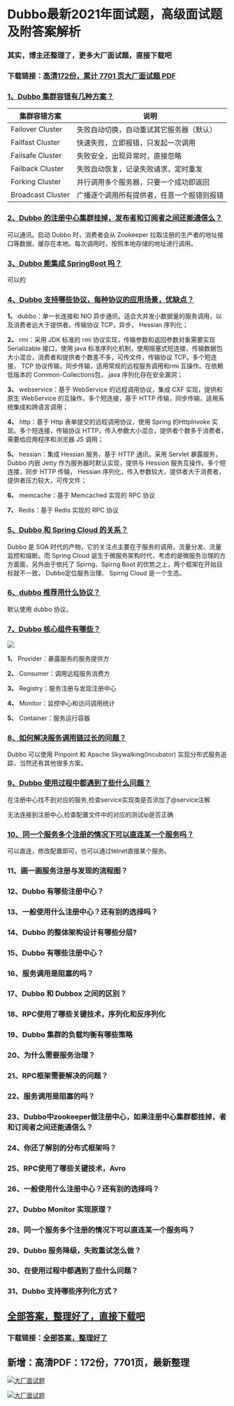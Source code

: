 # Dubbo最新2021年面试题，高级面试题及附答案解析

### 其实，博主还整理了，更多大厂面试题，直接下载吧

### 下载链接：[高清172份，累计 7701 页大厂面试题  PDF](https://github.com/souyunku/DevBooks/blob/master/docs/index.md)



### [1、Dubbo 集群容错有几种方案？](https://github.com/souyunku/DevBooks/blob/master/docs/Dubbo/Dubbo最新2021年面试题，高级面试题及附答案解析.md#1dubbo-集群容错有几种方案)  

| 集群容错方案 | 说明 |
| --- | --- |
| Failover Cluster | 失败自动切换，自动重试其它服务器（默认） |
| Failfast Cluster | 快速失败，立即报错，只发起一次调用 |
| Failsafe Cluster | 失败安全，出现异常时，直接忽略 |
| Failback Cluster | 失败自动恢复，记录失败请求，定时重发 |
| Forking Cluster | 并行调用多个服务器，只要一个成功即返回 |
| Broadcast Cluster | 广播逐个调用所有提供者，任意一个报错则报错 |



### [2、Dubbo 的注册中心集群挂掉，发布者和订阅者之间还能通信么？](https://github.com/souyunku/DevBooks/blob/master/docs/Dubbo/Dubbo最新2021年面试题，高级面试题及附答案解析.md#2dubbo-的注册中心集群挂掉发布者和订阅者之间还能通信么)  


可以通讯。启动 Dubbo 时，消费者会从 Zookeeper 拉取注册的生产者的地址接口等数据，缓存在本地。每次调用时，按照本地存储的地址进行调用。


### [3、Dubbo 能集成 SpringBoot 吗？](https://github.com/souyunku/DevBooks/blob/master/docs/Dubbo/Dubbo最新2021年面试题，高级面试题及附答案解析.md#3dubbo-能集成-springboot-吗)  


可以的


### [4、Dubbo 支持哪些协议，每种协议的应用场景，优缺点？](https://github.com/souyunku/DevBooks/blob/master/docs/Dubbo/Dubbo最新2021年面试题，高级面试题及附答案解析.md#4dubbo-支持哪些协议每种协议的应用场景优缺点)  


**1、** dubbo：单一长连接和 NIO 异步通讯，适合大并发小数据量的服务调用，以及消费者远大于提供者。传输协议 TCP，异步， Hessian 序列化；

**2、** rmi：采用 JDK 标准的 rmi 协议实现，传输参数和返回参数对象需要实现 Serializable 接口，使用 java 标准序列化机制，使用阻塞式短连接，传输数据包大小混合，消费者和提供者个数差不多，可传文件，传输协议 TCP。多个短连接， TCP 协议传输，同步传输，适用常规的远程服务调用和rmi 互操作。在依赖低版本的 Common-Collections包， java 序列化存在安全漏洞；

**3、** webservice：基于 WebService 的远程调用协议，集成 CXF 实现，提供和原生 WebService 的互操作。多个短连接，基于 HTTP 传输，同步传输，适用系统集成和跨语言调用；

**4、** http：基于 Http 表单提交的远程调用协议，使用 Spring 的HttpInvoke 实现。多个短连接，传输协议 HTTP，传入参数大小混合，提供者个数多于消费者，需要给应用程序和浏览器 JS 调用；

**5、** hessian：集成 Hessian 服务，基于 HTTP 通讯，采用 Servlet 暴露服务， Dubbo 内嵌 Jetty 作为服务器时默认实现，提供与 Hession 服务互操作。多个短连接，同步 HTTP 传输， Hessian 序列化，传入参数较大，提供者大于消费者，提供者压力较大，可传文件；

**6、** memcache：基于 Memcached 实现的 RPC 协议

**7、** Redis：基于 Redis 实现的 RPC 协议


### [5、Dubbo 和 Spring Cloud 的关系？](https://github.com/souyunku/DevBooks/blob/master/docs/Dubbo/Dubbo最新2021年面试题，高级面试题及附答案解析.md#5dubbo-和-spring-cloud-的关系)  


Dubbo 是 SOA 时代的产物，它的关注点主要在于服务的调用，流量分发、流量监控和熔断。而 Spring Cloud 诞生于微服务架构时代，考虑的是微服务治理的方方面面，另外由于依托了 Spirng、Spirng Boot 的优势之上，两个框架在开始目标就不一致， Dubbo定位服务治理、 Spirng Cloud 是一个生态。


### [6、dubbo 推荐用什么协议？](https://github.com/souyunku/DevBooks/blob/master/docs/Dubbo/Dubbo最新2021年面试题，高级面试题及附答案解析.md#6dubbo-推荐用什么协议)  


默认使用 dubbo 协议。


### [7、Dubbo 核心组件有哪些？](https://github.com/souyunku/DevBooks/blob/master/docs/Dubbo/Dubbo最新2021年面试题，高级面试题及附答案解析.md#7dubbo-核心组件有哪些)  


![](https://gitee.com/souyunkutech/souyunku-home/raw/master/images/souyunku-web/2020/5/2/026/54/80_1.png#alt=80%5C_1.png)

**1、** Provider：暴露服务的服务提供方

**2、** Consumer：调用远程服务消费方

**3、** Registry：服务注册与发现注册中心

**4、** Monitor：监控中心和访问调用统计

**5、** Container：服务运行容器


### [8、如何解决服务调用链过长的问题？](https://github.com/souyunku/DevBooks/blob/master/docs/Dubbo/Dubbo最新2021年面试题，高级面试题及附答案解析.md#8如何解决服务调用链过长的问题)  


Dubbo 可以使用 Pinpoint 和 Apache Skywalking(Incubator) 实现分布式服务追踪，当然还有其他很多方案。


### [9、Dubbo 使用过程中都遇到了些什么问题？](https://github.com/souyunku/DevBooks/blob/master/docs/Dubbo/Dubbo最新2021年面试题，高级面试题及附答案解析.md#9dubbo-使用过程中都遇到了些什么问题)  


在注册中心找不到对应的服务,检查service实现类是否添加了@service注解

无法连接到注册中心,检查配置文件中的对应的测试ip是否正确


### [10、同一个服务多个注册的情况下可以直连某一个服务吗？](https://github.com/souyunku/DevBooks/blob/master/docs/Dubbo/Dubbo最新2021年面试题，高级面试题及附答案解析.md#10同一个服务多个注册的情况下可以直连某一个服务吗)  


可以直连，修改配置即可，也可以通过telnet直接某个服务。


### 11、画一画服务注册与发现的流程图？
### 12、Dubbo 有哪些注册中心？
### 13、一般使用什么注册中心？还有别的选择吗？
### 14、Dubbo 的整体架构设计有哪些分层?
### 15、Dubbo 有哪些注册中心？
### 16、服务调用是阻塞的吗？
### 17、Dubbo 和 Dubbox 之间的区别？
### 18、RPC使用了哪些关键技术，序列化和反序列化
### 19、Dubbo 集群的负载均衡有哪些策略
### 20、为什么需要服务治理？
### 21、RPC框架需要解决的问题？
### 22、服务调用是阻塞的吗？
### 23、Dubbo中zookeeper做注册中心，如果注册中心集群都挂掉，者和订阅者之间还能通信么？
### 24、你还了解别的分布式框架吗？
### 25、RPC使用了哪些关键技术，Avro
### 26、一般使用什么注册中心？还有别的选择吗？
### 27、Dubbo Monitor 实现原理？
### 28、同一个服务多个注册的情况下可以直连某一个服务吗？
### 29、Dubbo 服务降级，失败重试怎么做？
### 30、在使用过程中都遇到了些什么问题？
### 31、Dubbo 支持哪些序列化方式？




## [全部答案，整理好了，直接下载吧](https://gitee.com/souyunku/DevBooks/blob/master/docs/daan.md)

### 下载链接：[全部答案，整理好了](https://gitee.com/souyunku/DevBooks/blob/master/docs/daan.md)




## 新增：高清PDF：172份，7701页，最新整理

[![大厂面试题](https://www.souyunku.com/wp-content/uploads/weixin/mst.png "架构师专栏")](https://www.souyunku.com/wp-content/uploads/weixin/githup-weixin.png "架构师专栏")

[![大厂面试题](https://www.souyunku.com/wp-content/uploads/weixin/githup-weixin.png "架构师专栏")](https://www.souyunku.com/wp-content/uploads/weixin/githup-weixin.png "架构师专栏")

